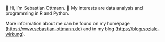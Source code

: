 👋 Hi, I’m Sebastian Ottmann.
👀 My interests are data analysis and programming in R and Python.

More information about me can be found on my homepage (https://www.sebastian-ottmann.de) and in my blog (https://blog.soziale-wirkung).
